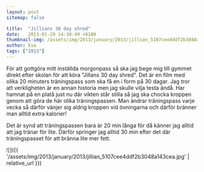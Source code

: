 ```yaml
---
layout: post
sitemap: false

title:  "Jillians 30 day shred"
date:   2013-01-29 14:30:49 +0100
thumbnail-img: /assets/img/2013/january/2013/jillian_5107cee4ddf2b3048a143cea.jpg
author: Eva
tags: ["2013"]
---
```


För att gottgöra mitt inställda morgonpass så ska jag bege mig till gymmet direkt efter skolan för att köra "Jillans 30 day shred". Det är en film med olika 20 minuters träningspass som ska få en i form på 30 dagar. Jag tror att verkligheten är en annan historia men jag skulle vilja testa ändå. Har hamnat på en platå just nu där vikten står stilla så jag ska chocka kroppen genom att göra de här olika träningspassen. Man ändrar träningspass varje vecka så därför vänjer sig aldrig kroppen vid övningarna och därför bränner man alltid extra kalorier! 




Det är synd att träningspassen bara är 20 min långa för då känner jag alltid att jag tränar för lite. Därför springer jag alltid 30 min efter det där träningspasset för att bränna lite mer fett.

![]({{ '/assets/img/2013/january/2013/jillian_5107cee4ddf2b3048a143cea.jpg'  | relative_url }})

